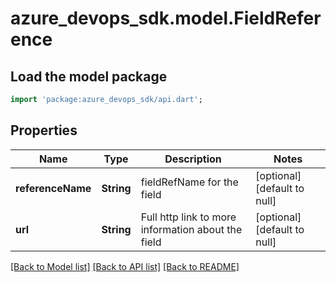 # azure_devops_sdk.model.FieldReference

## Load the model package
```dart
import 'package:azure_devops_sdk/api.dart';
```

## Properties
Name | Type | Description | Notes
------------ | ------------- | ------------- | -------------
**referenceName** | **String** | fieldRefName for the field | [optional] [default to null]
**url** | **String** | Full http link to more information about the field | [optional] [default to null]

[[Back to Model list]](../README.md#documentation-for-models) [[Back to API list]](../README.md#documentation-for-api-endpoints) [[Back to README]](../README.md)


